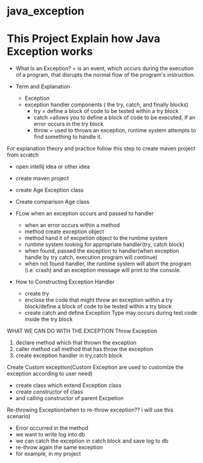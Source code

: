 # java_exception
# This Project Explain how Java Exception works
- What Is an Exception? =  is an event, which occurs during the execution of a program, that disrupts the normal flow of the program's instruction.

- Term and Explanation
  - Exception
  - exception handler components ( the try, catch, and finally blocks)
  	- try = define a block of code to be tested within a try block
  	- catch =allows you to define a block of code to be executed, if an error occurs in the try block
  	- throw = used to throws an exception, runtime system attempts to find something to handle it.

For explanation theory and practice follow this step to create maven project from scratch
 - open intellij idea or other idea
 - create maven project
 - create Age Exception class
 - Create comparison Age class



- FLow when an exception occurs and passed to handler
   - when an error occurs within a method
   - method create exception object
   - method hand it of excpetion object to the runtime system
   - runtime system looking for appropriate handler(try, catch block)
   - when found, passed the exception to handler(when exception handle by try catch, execution program will continue)
   - when not found handler, the runtime system will abort the program (i.e. crash) and an exception message will print to the console.


- How to Constructing Exception Handler
	- create try
	- enclose the code that might throw an exception within a try block/define a block of code to be tested within a try block
	- create catch and define Exception Type may occurs during test code inside the try block

WHAT WE CAN DO WITH THE EXCEPTION
Throw Exception
1. declare method which that thrown the exception
2. caller method call method that has throw the exception
3. create exception handler in try,catch block

Create Custom exception(Custom Exception are used to customize the exception according to user need)
  - create class which extend Exception class
  - create constructor of class
  - and calling constructor of parent Excpetion

Re-throwing Exception(when to re-throw exception?? i will use this scenario)
- Error occurred in the method
- we want to write log into db
- we can catch the exception in catch block and save log to db
- re-throw again the same exception
- for example, in my project

